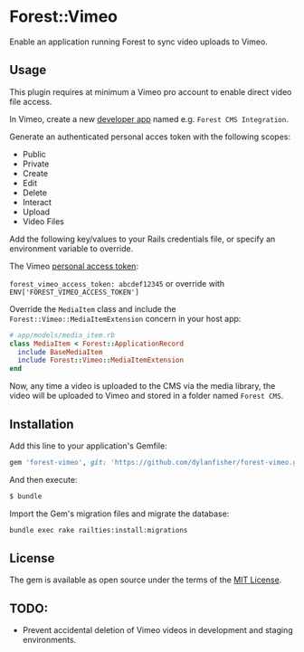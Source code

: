 # Forest::Vimeo
Enable an application running Forest to sync video uploads to Vimeo.

## Usage
This plugin requires at minimum a Vimeo pro account to enable direct video file access.

In Vimeo, create a new [developer app](https://developer.vimeo.com/apps) named e.g. `Forest CMS Integration`.

Generate an authenticated personal acces token with the following scopes:

- Public
- Private
- Create
- Edit
- Delete
- Interact
- Upload
- Video Files

Add the following key/values to your Rails credentials file, or specify an environment variable to override.

The Vimeo [personal access token](https://developer.vimeo.com/apps/215549#personal_access_tokens):

`forest_vimeo_access_token: abcdef12345` or override with `ENV['FOREST_VIMEO_ACCESS_TOKEN']`

Override the `MediaItem` class and include the `Forest::Vimeo::MediaItemExtension` concern in your host app:

```ruby
# app/models/media_item.rb
class MediaItem < Forest::ApplicationRecord
  include BaseMediaItem
  include Forest::Vimeo::MediaItemExtension
end
```

Now, any time a video is uploaded to the CMS via the media library, the video will be uploaded to Vimeo and stored in a folder named `Forest CMS`.

## Installation
Add this line to your application's Gemfile:

```ruby
gem 'forest-vimeo', git: 'https://github.com/dylanfisher/forest-vimeo.git', branch: 'main'
```

And then execute:
```bash
$ bundle
```

Import the Gem's migration files and migrate the database:
```bash
bundle exec rake railties:install:migrations
```

## License
The gem is available as open source under the terms of the [MIT License](https://opensource.org/licenses/MIT).

## TODO:

- Prevent accidental deletion of Vimeo videos in development and staging environments.
